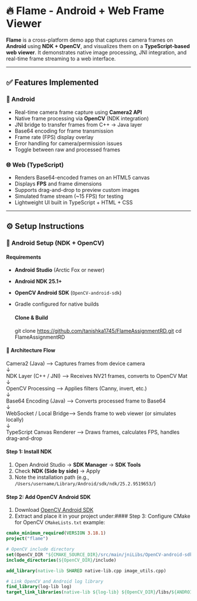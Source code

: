 # 🔥 Flame - Android + Web Frame Viewer

**Flame** is a cross-platform demo app that captures camera frames on **Android** using **NDK + OpenCV**, and visualizes them on a **TypeScript-based web viewer**. It demonstrates native image processing, JNI integration, and real-time frame streaming to a web interface.

---

## ✅ Features Implemented

### 📱 Android
- Real-time camera frame capture using **Camera2 API**
- Native frame processing via **OpenCV** (NDK integration)
- JNI bridge to transfer frames from C++ → Java layer
- Base64 encoding for frame transmission
- Frame rate (FPS) display overlay
- Error handling for camera/permission issues
- Toggle between raw and processed frames

### 🌐 Web (TypeScript)
- Renders Base64-encoded frames on an HTML5 canvas
- Displays **FPS** and frame dimensions
- Supports drag-and-drop to preview custom images
- Simulated frame stream (~15 FPS) for testing
- Lightweight UI built in TypeScript + HTML + CSS

---



## ⚙ Setup Instructions

### 🧩 Android Setup (NDK + OpenCV)

#### Requirements
- **Android Studio** (Arctic Fox or newer)
- **Android NDK 25.1+**
- **OpenCV Android SDK** (`OpenCV-android-sdk`)
- Gradle configured for native builds

  #### Clone & Build
  git clone https://github.com/tanishka1745/FlameAssignmentRD.git 
  cd FlameAssignmentRD

#### 🧠 Architecture Flow

Camera2 (Java)          --> Captures frames from device camera  
↓  
NDK Layer (C++ / JNI)  --> Receives NV21 frames, converts to OpenCV Mat  
↓  
OpenCV Processing       --> Applies filters (Canny, invert, etc.)  
↓  
Base64 Encoding (Java)  --> Converts processed frame to Base64  
↓  
WebSocket / Local Bridge--> Sends frame to web viewer (or simulates locally)  
↓  
TypeScript Canvas Renderer --> Draws frames, calculates FPS, handles drag-and-drop

#### Step 1: Install NDK
1. Open Android Studio → **SDK Manager** → **SDK Tools**
2. Check **NDK (Side by side)** → Apply  
3. Note the installation path (e.g., `/Users/username/Library/Android/sdk/ndk/25.2.9519653/`)

#### Step 2: Add OpenCV Android SDK
1. Download [OpenCV Android SDK](https://opencv.org/releases/)
2. Extract and place it in your project under:#### Step 3: Configure CMake for OpenCV
`CMakeLists.txt` example:
```cmake
cmake_minimum_required(VERSION 3.18.1)
project("flame")

# OpenCV include directory
set(OpenCV_DIR "${CMAKE_SOURCE_DIR}/src/main/jniLibs/OpenCV-android-sdk/sdk/native/jni")
include_directories(${OpenCV_DIR}/include)

add_library(native-lib SHARED native-lib.cpp image_utils.cpp)

# Link OpenCV and Android log library
find_library(log-lib log)
target_link_libraries(native-lib ${log-lib} ${OpenCV_DIR}/libs/${ANDROID_ABI}/libopencv_java4.so)
